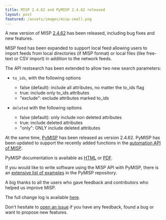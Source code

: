 ```yaml
---
title: MISP 2.4.62 and PyMISP 2.4.62 released
layout: post
featured: /assets/images/misp-small.png
---
```


A new version of MISP [2.4.62](https://github.com/MISP/MISP/tree/v2.4.62) has been released, including bug fixes and new features.

MISP feed has been expanded to support local feed allowing users to import feeds from local directories (if MISP format) or
local files (like free-text or CSV import) in addition to the network feeds.

The API restsearch has been extended to allow two new search parameters:

  - ```to_ids```, with the following options
    - false (default): include all attributes, no matter the to_ids flag
    - true: include only to_ids attributes
    - "exclude": exclude attributes marked to_ids

  - ```deleted``` with the following options
    - false (default): only include non deleted attributes
    - true: include deleted attributes
    - "only": ONLY include deleted attributes

At the same time, [PyMISP](https://github.com/MISP/PyMISP) has been released as version 2.4.62. PyMISP has been updated to support the recently added functions in the [automation API of MISP](https://www.circl.lu/doc/misp/automation/index.html).

PyMISP documentation is available as [HTML](http://pymisp.readthedocs.io/en/latest/) or [PDF](https://media.readthedocs.org/pdf/pymisp/master/pymisp.pdf).

If you would like to write software using the MISP API with PyMISP, there is an [extensive list of examples](https://github.com/MISP/PyMISP/tree/master/examples) in the PyMISP repository.

A big thanks to all the users who gave feedback and contributors who helped us improve MISP.

The full change log is available [here](https://www.misp.software/Changelog.txt).

Don't hesitate to [open an issue](https://github.com/MISP/MISP/issues) if you have any feedback, found a bug or want to propose new features.
